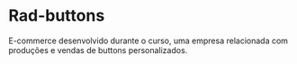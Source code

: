 # Rad-buttons
E-commerce desenvolvido durante o curso, uma empresa relacionada com produções e vendas de buttons personalizados.
